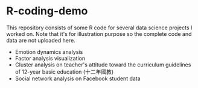 # R-coding-demo
This repository consists of some R code for several data science projects I worked on. Note that it's for illustration purpose so the complete code and data are not uploaded here.

* Emotion dynamics analysis
* Factor analysis visualization
* Cluster analysis on teacher's attitude toward the curriculum guidelines of 12-year basic education (十二年國教)
* Social network analysis on Facebook student data
